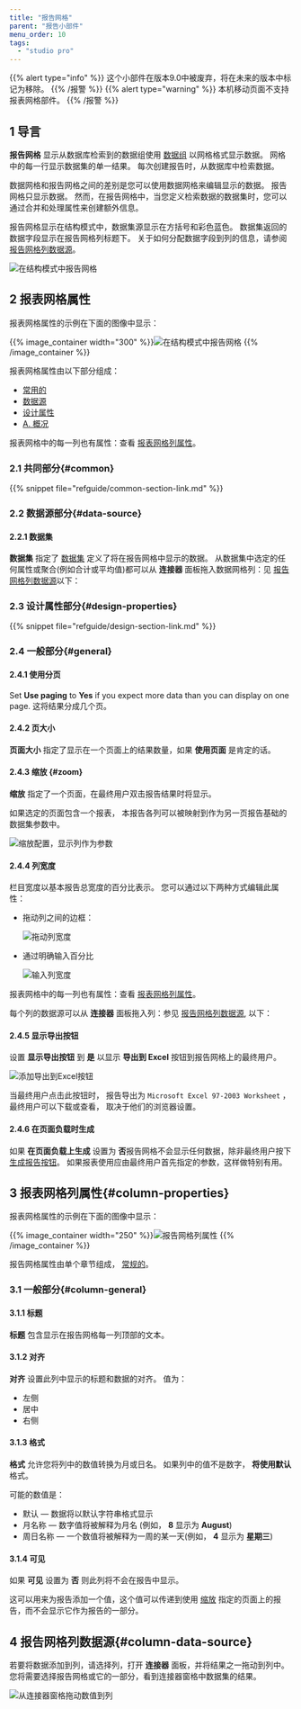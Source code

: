 ```yaml
---
title: "报告网格"
parent: "报告小部件"
menu_order: 10
tags:
  - "studio pro"
---
```


{{% alert type="info" %}}
这个小部件在版本9.0中被废弃，将在未来的版本中标记为移除。
{{% /报警 %}}
{{% alert type="warning" %}}
本机移动页面不支持报表网格部件。
{{% /报警 %}}

## 1 导言

**报告网格** 显示从数据库检索到的数据组使用 [数据组](data-sets) 以网格格式显示数据。 网格中的每一行显示数据集的单一结果。 每次创建报告时，从数据库中检索数据。

数据网格和报告网格之间的差别是您可以使用数据网格来编辑显示的数据。 报告网格只显示数据。 然而，在报告网格中，当您定义检索数据的数据集时，您可以通过合并和处理属性来创建额外信息。

报告网格显示在结构模式中，数据集源显示在方括号和彩色蓝色。 数据集返回的数据字段显示在报告网格列标题下。 关于如何分配数据字段到列的信息，请参阅 [报告网格列数据源](#column-data-source)。

![在结构模式中报告网格](attachments/report-widgets/report-grid.png)

## 2 报表网格属性

报表网格属性的示例在下面的图像中显示：

{{% image_container width="300" %}}![在结构模式中报告网格](attachments/report-widgets/report-grid-properties.png)
{{% /image_container %}}

报表网格属性由以下部分组成：

* [常用的](#common)
* [数据源](#data-source)
* [设计属性](#design-properties)
* [A. 概况](#general)

报表网格中的每一列也有属性：查看 [报表网格列属性](#column-properties)。

### 2.1 共同部分{#common}

{{% snippet file="refguide/common-section-link.md" %}}

### 2.2 数据源部分{#data-source}

#### 2.2.1 数据集

**数据集** 指定了 [数据集](data-sets) 定义了将在报告网格中显示的数据。 从数据集中选定的任何属性或聚合(例如合计或平均值)都可以从 **连接器** 面板拖入数据网格列：见 [报告网格列数据源](#column-data-source)以下：

### 2.3 设计属性部分{#design-properties}

{{% snippet file="refguide/design-section-link.md" %}}

### 2.4 一般部分{#general}

#### 2.4.1 使用分页

Set **Use paging** to **Yes** if you expect more data than you can display on one page. 这将结果分成几个页。

#### 2.4.2 页大小

**页面大小** 指定了显示在一个页面上的结果数量，如果 **使用页面** 是肯定的话。

#### 2.4.3 缩放 {#zoom}

**缩放** 指定了一个页面，在最终用户双击报告结果时将显示。

如果选定的页面包含一个报表， 本报告各列可以被映射到作为另一页报告基础的数据集参数中。

![缩放配置，显示列作为参数](attachments/report-widgets/report-zoom.png)

#### 2.4.4 列宽度

栏目宽度以基本报告总宽度的百分比表示。 您可以通过以下两种方式编辑此属性：

* 拖动列之间的边框：

    ![拖动列宽度](attachments/report-widgets/drag-column-width.png)

* 通过明确输入百分比

    ![输入列宽度](attachments/report-widgets/enter-column-widths.png)

报表网格中的每一列也有属性：查看 [报表网格列属性](#column-properties)。

每个列的数据源可以从 **连接器** 面板拖入列：参见 [报告网格列数据源](#column-data-source), 以下：

#### 2.4.5 显示导出按钮

设置 **显示导出按钮** 到 **是** 以显示 **导出到 Excel** 按钮到报告网格上的最终用户。

![添加导出到Excel按钮](attachments/report-widgets/export-to-excel.png)

当最终用户点击此按钮时， 报告导出为 `Microsoft Excel 97-2003 Worksheet` ，最终用户可以下载或查看， 取决于他们的浏览器设置。

#### 2.4.6 在页面负载时生成

如果 **在页面负载上生成** 设置为 **否**报告网格不会显示任何数据，除非最终用户按下 [生成报告按钮](report-button)。 如果报表使用应由最终用户首先指定的参数，这样做特别有用。

## 3 报表网格列属性{#column-properties}

报表网格属性的示例在下面的图像中显示：

{{% image_container width="250" %}}![报告网格列属性](attachments/report-widgets/report-grid-column-properties.png)
{{% /image_container %}}

报告网格属性由单个章节组成， [常规的](#column-general)。

### 3.1 一般部分{#column-general}

#### 3.1.1 标题

**标题** 包含显示在报告网格每一列顶部的文本。

#### 3.1.2 对齐

**对齐** 设置此列中显示的标题和数据的对齐。 值为：

* 左侧
* 居中
* 右侧

#### 3.1.3 格式

**格式** 允许您将列中的数值转换为月或日名。 如果列中的值不是数字， **将使用默认** 格式。

可能的数值是：

* 默认 — 数据将以默认字符串格式显示
* 月名称 — 数字值将被解释为月名 (例如， **8** 显示为 **August**)
* 周日名称 — 一个数值将被解释为一周的某一天(例如， **4** 显示为 **星期三**)

#### 3.1.4 可见

如果 **可见** 设置为 **否** 则此列将不会在报告中显示。

这可以用来为报告添加一个值，这个值可以传递到使用 [缩放](#zoom) 指定的页面上的报告，而不会显示它作为报告的一部分。

## 4 报告网格列数据源{#column-data-source}

若要将数据添加到列，请选择列，打开 **连接器** 面板，并将结果之一拖动到列中。 您将需要选择报告网格或它的一部分，看到连接器窗格中数据集的结果。

![从连接器窗格拖动数值到列](attachments/report-widgets/drag-column-value.png)
